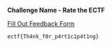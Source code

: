 **Challenge Name - Rate the ECTF**

[Fill Out Feedback Form](https://docs.google.com/forms/d/e/1FAIpQLScypUQ9dPMH2-Dk8A4LTHH66f3vjb3jRJQNF-ReRJMm5xOABA/viewform?usp=header)

`ectf{Th4nk_f0r_p4rt1c1p4t1ng}`